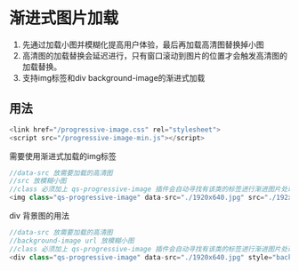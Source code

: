 # 渐进式图片加载

1. 先通过加载小图并模糊化提高用户体验，最后再加载高清图替换掉小图
2. 高清图的加载替换会延迟进行，只有窗口滚动到图片的位置才会触发高清图的加载替换。
3. 支持img标签和div background-image的渐进式加载

## 用法
```javascript
<link href="/progressive-image.css" rel="stylesheet">
<script src="/progressive-image-min.js"></script>
```

需要使用渐进式加载的img标签
```javascript
//data-src 放需要加载的高清图
//src 放模糊小图
//class 必须加上 qs-progressive-image 插件会自动寻找有该类的标签进行渐进图片处理
<img class="qs-progressive-image" data-src="./1920x640.jpg" src="./192x64.jpg" alt="">
```

div 背景图的用法
```javascript
//data-src 放需要加载的高清图
//background-image url 放模糊小图
//class 必须加上 qs-progressive-image 插件会自动寻找有该类的标签进行渐进图片处理
<div class="qs-progressive-image" data-src="./1920x640.jpg" style="background-image: url(./192x64.jpg);" alt="">
```